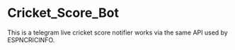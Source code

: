 # Cricket_Score_Bot
This is a telegram live cricket score notifier works via the same API used by ESPNCRICINFO.
